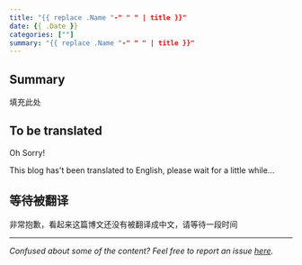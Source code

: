 ```yaml
---
title: "{{ replace .Name "-" " " | title }}"
date: {{ .Date }}
categories: [""]
summary: "{{ replace .Name "-" " " | title }}"
---
```


## Summary

填充此处

## To be translated

Oh Sorry!

This blog has't been translated to English, please wait for a little while...

## 等待被翻译

非常抱歉，看起来这篇博文还没有被翻译成中文，请等待一段时间

---
*Confused about some of the content? Feel free to report an issue [here](https://github.com/yewentao256/yewentao256.github.io/issues/new).*